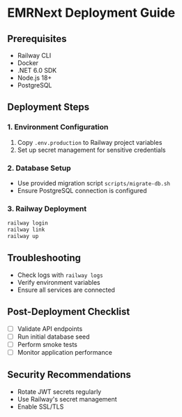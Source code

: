 # EMRNext Deployment Guide

## Prerequisites
- Railway CLI
- Docker
- .NET 6.0 SDK
- Node.js 18+
- PostgreSQL

## Deployment Steps

### 1. Environment Configuration
1. Copy `.env.production` to Railway project variables
2. Set up secret management for sensitive credentials

### 2. Database Setup
- Use provided migration script `scripts/migrate-db.sh`
- Ensure PostgreSQL connection is configured

### 3. Railway Deployment
```bash
railway login
railway link
railway up
```

## Troubleshooting
- Check logs with `railway logs`
- Verify environment variables
- Ensure all services are connected

## Post-Deployment Checklist
- [ ] Validate API endpoints
- [ ] Run initial database seed
- [ ] Perform smoke tests
- [ ] Monitor application performance

## Security Recommendations
- Rotate JWT secrets regularly
- Use Railway's secret management
- Enable SSL/TLS
